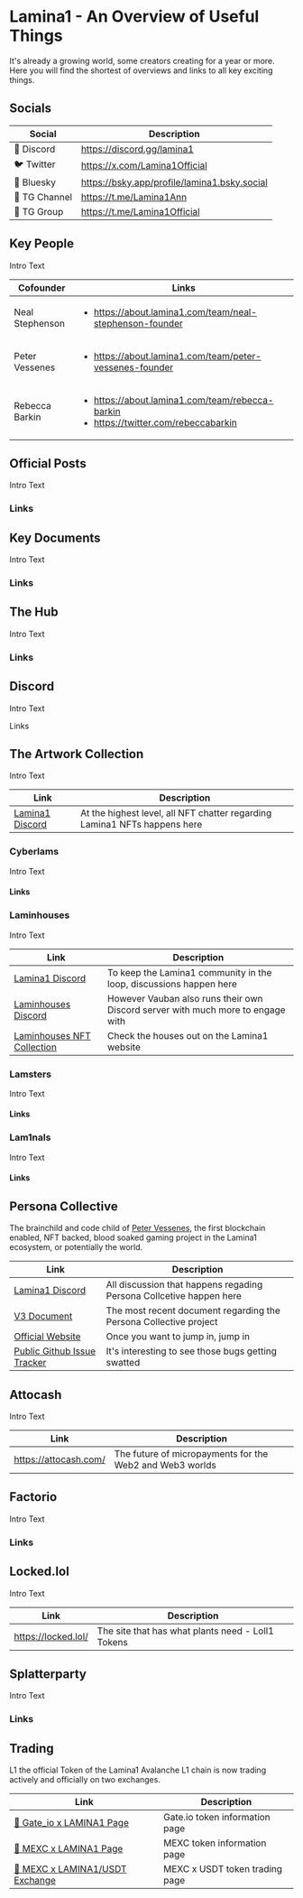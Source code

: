 # Lamina1 - An Overview of Useful Things

It's already a growing world, some creators creating for a year or more. Here you will find the shortest of overviews and links to all key exciting things.

## Socials

| Social        | Description                                  |
| ------------- | -------------------------------------------- |
| 👾 Discord    | https://discord.gg/lamina1                   |
| 🐦 Twitter    | https://x.com/Lamina1Official                |
| 🦋 Bluesky    | https://bsky.app/profile/lamina1.bsky.social |
| 📢 TG Channel | https://t.me/Lamina1Ann                      |
| 💬 TG Group   | https://t.me/Lamina1Official                 |

## Key People

Intro Text

| Cofounder       | Links                                                                                                     |
| --------------- | --------------------------------------------------------------------------------------------------------- |
| Neal Stephenson | <ul><li>https://about.lamina1.com/team/neal-stephenson-founder</li></ul>                                  |
| Peter Vessenes  | <ul><li>https://about.lamina1.com/team/peter-vessenes-founder</li></ul>                                   |
| Rebecca Barkin  | <ul><li>https://about.lamina1.com/team/rebecca-barkin</li><li>https://twitter.com/rebeccabarkin</li></ul> |

## Official Posts

Intro Text

### Links

## Key Documents

Intro Text

### Links

## The Hub

Intro Text

### Links

## Discord

Intro Text

Links

## The Artwork Collection

Intro Text

| Link                                                                                   | Description                                                               |
| -------------------------------------------------------------------------------------- | ------------------------------------------------------------------------- |
| [Lamina1 Discord](https://discord.com/channels/981694584474181654/1024442259049033799) | At the highest level, all NFT chatter regarding Lamina1 NFTs happens here |

### Cyberlams

Intro Text

#### Links

### Laminhouses

Intro Text

| Link                                                                                                    | Description                                                                     |
| ------------------------------------------------------------------------------------------------------- | ------------------------------------------------------------------------------- |
| [Lamina1 Discord](https://discord.com/channels/981694584474181654/1255087688734998598)                  | To keep the Lamina1 community in the loop, discussions happen here              |
| [Laminhouses Discord](https://discord.gg/h6GpuCpUN2)                                                    | However Vauban also runs their own Discord server with much more to engage with |
| [Laminhouses NFT Collection](https://lamina1.com/collection/0xf137cd350de928379d7973a1487476ec6f54972c) | Check the houses out on the Lamina1 website                                     |

### Lamsters

Intro Text

#### Links

### Lam1nals

Intro Text

#### Links

## Persona Collective

The brainchild and code child of [Peter Vessenes](#key-people), the first blockchain enabled, NFT backed, blood soaked gaming project in the Lamina1 ecosystem, or potentially the world.

| Link                                                                                                   | Description                                                         |
| ------------------------------------------------------------------------------------------------------ | ------------------------------------------------------------------- |
| [Lamina1 Discord](https://discord.com/channels/981694584474181654/1165307929747005532)                 | All discussion that happens regading Persona Collcetive happen here |
| [V3 Document](https://discord.com/channels/981694584474181654/1165307929747005532/1234312787086413977) | The most recent document regarding the Persona Collective project   |
| [Official Website](https://personacollective.ai)                                                       | Once you want to jump in, jump in                                   |
| [Public Github Issue Tracker](https://github.com/vessenes/persona)                                     | It's interesting to see those bugs getting swatted                  |

## Attocash

Intro Text

| Link                  | Description                                              |
| --------------------- | -------------------------------------------------------- |
| https://attocash.com/ | The future of micropayments for the Web2 and Web3 worlds |

## Factorio

Intro Text

### Links

## Locked.lol

Intro Text

| Link                | Description                                       |
| ------------------- | ------------------------------------------------- |
| https://locked.lol/ | The site that has what plants need - Loll1 Tokens |

## Splatterparty

Intro Text

### Links

## Trading

L1 the official Token of the Lamina1 Avalanche L1 chain is now trading actively and officially on two exchanges.

| Link                                                                           | Description                    |
| ------------------------------------------------------------------------------ | ------------------------------ |
| [🔗 Gate_io x LAMINA1 Page](https://www.gate.io/price/lamina1-l1)              | Gate.io token information page |
| [🔗 MEXC x LAMINA1 Page](https://www.mexc.com/price/L1)                        | MEXC token information page    |
| [🔗 MEXC x LAMINA1/USDT Exchange](https://www.mexc.com/en-GB/exchange/L1_USDT) | MEXC x USDT token trading page |
